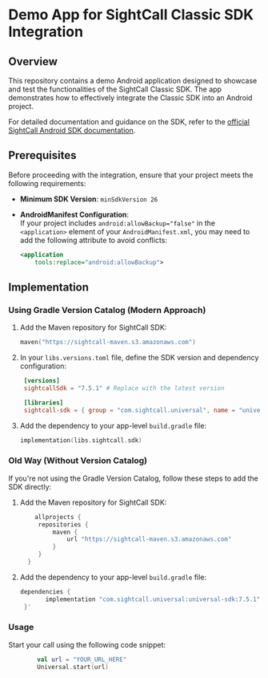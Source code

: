 # Demo App for SightCall Classic SDK Integration

## Overview

This repository contains a demo Android application designed to showcase and test the functionalities of the SightCall Classic SDK. The app demonstrates how to effectively integrate the Classic SDK into an Android project.

For detailed documentation and guidance on the SDK, refer to the [official SightCall Android SDK documentation](https://support.sightcall.com/hc/en-us/articles/16101832875668-Android-SDK-Documentation).

## Prerequisites

Before proceeding with the integration, ensure that your project meets the following requirements:

- **Minimum SDK Version**: `minSdkVersion 26`
- **AndroidManifest Configuration**:  
  If your project includes `android:allowBackup="false"` in the `<application>` element of your `AndroidManifest.xml`, you may need to add the following attribute to avoid conflicts:

  ```xml
  <application
      tools:replace="android:allowBackup">


## Implementation

### Using Gradle Version Catalog (Modern Approach)

1. Add the Maven repository for SightCall SDK:

   ```kotlin
   maven("https://sightcall-maven.s3.amazonaws.com")

2. In your `libs.versions.toml` file, define the SDK version and dependency configuration:

   ```toml
    [versions]
    sightcallSdk = "7.5.1" # Replace with the latest version

    [libraries]
    sightcall-sdk = { group = "com.sightcall.universal", name = "universal-sdk", version.ref = "sightcallSdk" }
   
3. Add the dependency to your app-level `build.gradle` file:

    ```kotlin
    implementation(libs.sightcall.sdk)

### Old Way (Without Version Catalog)

If you're not using the Gradle Version Catalog, follow these steps to add the SDK directly:

1. Add the Maven repository for SightCall SDK:

   ```gradle
       allprojects {
        repositories {
            maven {
                url "https://sightcall-maven.s3.amazonaws.com"
            }
        }
     }

2. Add the dependency to your app-level `build.gradle` file:

   ```gradle
   dependencies {
          implementation "com.sightcall.universal:universal-sdk:7.5.1" // Replace with the latest version
    }' 


### Usage

 Start your call using the following code snippet:

```kotlin
        val url = "YOUR_URL_HERE"
        Universal.start(url)